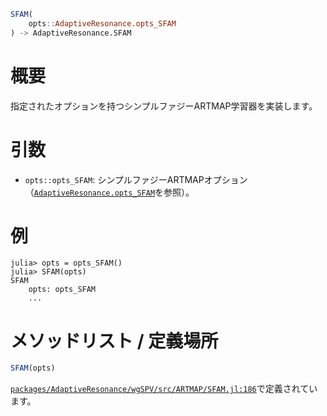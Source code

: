 ```julia
SFAM(
    opts::AdaptiveResonance.opts_SFAM
) -> AdaptiveResonance.SFAM

```

# 概要

指定されたオプションを持つシンプルファジーARTMAP学習器を実装します。

# 引数

  * `opts::opts_SFAM`: シンプルファジーARTMAPオプション（[`AdaptiveResonance.opts_SFAM`](@ref)を参照）。

# 例

```julia-repl
julia> opts = opts_SFAM()
julia> SFAM(opts)
SFAM
    opts: opts_SFAM
    ...
```

# メソッドリスト / 定義場所

```julia
SFAM(opts)
```

[`packages/AdaptiveResonance/wgSPV/src/ARTMAP/SFAM.jl:186`](file:///home/terasaki/.julia/packages/AdaptiveResonance/wgSPV/src/ARTMAP/SFAM.jl)で定義されています。
